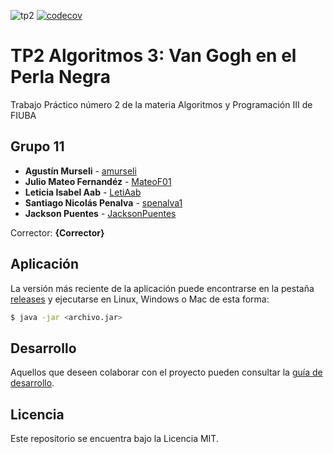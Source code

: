 ![tp2](https://github.com/amurseli/algo3_tp2/actions/workflows/build.yml/badge.svg) [![codecov](https://codecov.io/gh/amurseli/algo3_tp2/branch/master/graph/badge.svg)](https://codecov.io/gh/amurseli/algo3_tp2)

# TP2 Algoritmos 3: Van Gogh en el Perla Negra

Trabajo Práctico número 2 de la materia Algoritmos y Programación III de FIUBA

## Grupo 11

* **Agustín Murseli** - [amurseli](https://github.com/amurseli)
* **Julio Mateo Fernandéz** - [MateoF01](https://github.com/MateoF01)
* **Leticia Isabel Aab** - [LetiAab](https://github.com/LetiAab)
* **Santiago Nicolás Penalva** - [spenalva1](https://github.com/Spenalva1)
* **Jackson Puentes** - [JacksonPuentes](https://github.com/JacksonPuentes)

Corrector: **{Corrector}**

## Aplicación

La versión más reciente de la aplicación puede encontrarse en la pestaña [releases](https://github.com/amurseli/algo3_tp2/releases/latest) y ejecutarse en Linux, Windows o Mac de esta forma:

```bash
$ java -jar <archivo.jar>
```

## Desarrollo

Aquellos que deseen colaborar con el proyecto pueden consultar la [guía de desarrollo](./docs/Desarrollo.md).

## Licencia

Este repositorio se encuentra bajo la Licencia MIT.

